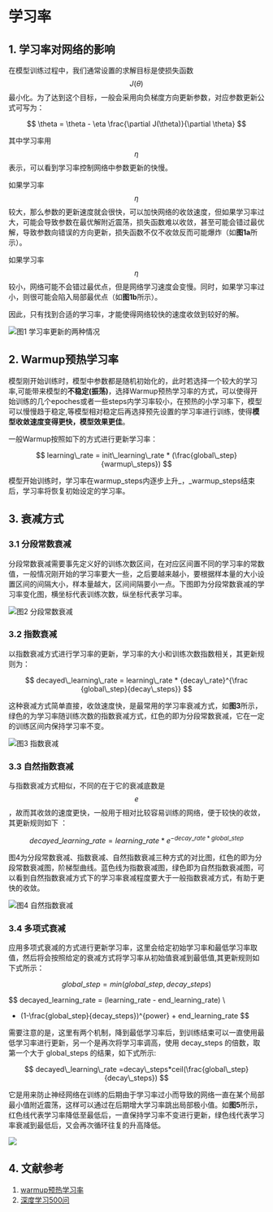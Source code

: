 # 学习率

## 1. 学习率对网络的影响

在模型训练过程中，我们通常设置的求解目标是使损失函数 $$J(\theta)$$ 最小化。为了达到这个目标，一般会采用向负梯度方向更新参数，对应参数更新公式可写为：

$$
\theta = \theta - \eta \frac{\partial J(\theta)}{\partial \theta}
$$

其中学习率用 $$\eta$$ 表示，可以看到学习率控制网络中参数更新的快慢。

如果学习率$$\eta$$较大，那么参数的更新速度就会很快，可以加快网络的收敛速度，但如果学习率过大，可能会导致参数在最优解附近震荡，损失函数难以收敛，甚至可能会错过最优解，导致参数向错误的方向更新，损失函数不仅不收敛反而可能爆炸（如**图1a**所示）。

如果学习率$$\eta$$较小，网络可能不会错过最优点，但是网络学习速度会变慢。同时，如果学习率过小，则很可能会陷入局部最优点（如**图1b**所示）。

因此，只有找到合适的学习率，才能使得网络较快的速度收敛到较好的解。

![&#x56FE;1 &#x5B66;&#x4E60;&#x7387;&#x66F4;&#x65B0;&#x7684;&#x4E24;&#x79CD;&#x60C5;&#x51B5;](../../.gitbook/assets/image%20%2824%29.png)

## 2. Warmup预热学习率

模型刚开始训练时，模型中参数都是随机初始化的，此时若选择一个较大的学习率,可能带来模型的**不稳定\(振荡\)**，选择Warmup预热学习率的方式，可以使得开始训练的几个epoches或者一些steps内学习率较小，在预热的小学习率下，模型可以慢慢趋于稳定,等模型相对稳定后再选择预先设置的学习率进行训练，使得**模型收敛速度变得更快，模型效果更佳**。

一般Warmup按照如下的方式进行更新学习率：

$$
learning\_rate = init\_learning\_rate * (\frac{global\_step}{warmup\_steps})
$$

模型开始训练时，学习率在warmup\_steps内逐步上升_，_warmup\_steps结束后，学习率将恢复初始设定的学习率。

## 3. 衰减方式

### 3.1 分段常数衰减

​分段常数衰减需要事先定义好的训练次数区间，在对应区间置不同的学习率的常数值，一般情况刚开始的学习率要大一些，之后要越来越小，要根据样本量的大小设置区间的间隔大小，样本量越大，区间间隔要小一点。下图即为分段常数衰减的学习率变化图，横坐标代表训练次数，纵坐标代表学习率。

![&#x56FE;2 &#x5206;&#x6BB5;&#x5E38;&#x6570;&#x8870;&#x51CF;](../../.gitbook/assets/image%20%2823%29.png)

### 3.2 指数衰减

以指数衰减方式进行学习率的更新，学习率的大小和训练次数指数相关，其更新规则为：

$$
decayed\_learning\_rate = learning\_rate * {decay\_rate}^{\frac {global\_step}{decay\_steps}}
$$

这种衰减方式简单直接，收敛速度快，是最常用的学习率衰减方式，如**图3**所示，绿色的为学习率随训练次数的指数衰减方式，红色的即为分段常数衰减，它在一定的训练区间内保持学习率不变。

![&#x56FE;3 &#x6307;&#x6570;&#x8870;&#x51CF;](../../.gitbook/assets/image%20%2821%29.png)

### 3.3 自然指数衰减

与指数衰减方式相似，不同的在于它的衰减底数是 $$e$$ ，故而其收敛的速度更快，一般用于相对比较容易训练的网络，便于较快的收敛，其更新规则如下 ：

$$
decayed\_learning\_rate =learning\_rate*e^{{-decay\_rate}*{global\_step}}
$$

图4为分段常数衰减、指数衰减、自然指数衰减三种方式的对比图，红色的即为分段常数衰减图，阶梯型曲线。蓝色线为指数衰减图，绿色即为自然指数衰减图，可以看到自然指数衰减方式下的学习率衰减程度要大于一般指数衰减方式，有助于更快的收敛。

![&#x56FE;4 &#x81EA;&#x7136;&#x6307;&#x6570;&#x8870;&#x51CF;](../../.gitbook/assets/image%20%2820%29.png)

### 3.4 多项式衰减

​ 应用多项式衰减的方式进行更新学习率，这里会给定初始学习率和最低学习率取值，然后将会按照给定的衰减方式将学习率从初始值衰减到最低值,其更新规则如下式所示：

$$
global\_step=min(global\_step, decay\_steps)
$$

$$
decayed\_learning\_rate = (learning\_rate - end\_learning\_rate)  \\
* (1-\frac{global\_step}{decay\_steps})^{power} + end\_learning\_rate
$$

​ 需要注意的是，这里有两个机制，降到最低学习率后，到训练结束可以一直使用最低学习率进行更新，另一个是再次将学习率调高，使用 decay\_steps 的倍数，取第一个大于 global\_steps 的结果，如下式所示:

$$
decayed\_learning\_rate =decay\_steps*ceil(\frac{global\_step}{decay\_steps})
$$

它是用来防止神经网络在训练的后期由于学习率过小而导致的网络一直在某个局部最小值附近震荡，这样可以通过在后期增大学习率跳出局部极小值。如**图5**所示，红色线代表学习率降低至最低后，一直保持学习率不变进行更新，绿色线代表学习率衰减到最低后，又会再次循环往复的升高降低。

![](../../.gitbook/assets/image%20%2822%29.png)

## 4. 文献参考

1. [warmup预热学习率](https://www.cnblogs.com/shona/p/12252940.html)
2. [深度学习500问](https://book.douban.com/subject/35307932/)



